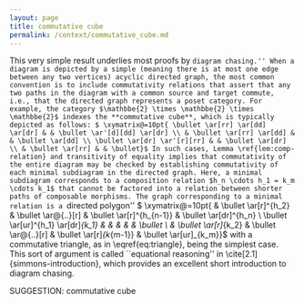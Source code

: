 ```yaml
---
layout: page
title: commutative cube
permalink: /context/commutative_cube.md
---
```

This very simple result underlies most proofs by ``diagram chasing.'' When a diagram is depicted by a simple (meaning there is at most one edge between any two vertices) acyclic directed graph, the most common convention is to include commutativity relations that assert that any two paths in the diagram with a common source and target commute, i.e., that the directed graph represents a poset category. For example, the category $\mathbbe{2} \times \mathbbe{2} \times \mathbbe{2}$ indexes the **commutative cube**, which is typically depicted as follows:
$ \xymatrix@=10pt{ \bullet \ar[rr] \ar[dd] \ar[dr] & & \bullet \ar'[d][dd] \ar[dr] \\ & \bullet \ar[rr] \ar[dd] & & \bullet \ar[dd] \\ \bullet \ar[dr] \ar'[r][rr] & & \bullet \ar[dr] \\ & \bullet \ar[rr] & & \bullet}$ In such cases, Lemma \ref{lem:comp-relation} and transitivity of equality implies that commutativity of the entire diagram may be checked by establishing commutativity of each minimal subdiagram in the directed graph. Here, a minimal subdiagram corresponds to a composition relation $h_n \cdots h_1 = k_m \cdots k_1$ that cannot be factored into a relation between shorter paths of composable morphisms. The graph corresponding to a minimal relation is a ``directed polygon''
$ \xymatrix@=10pt{  & \bullet \ar[r]^{h_2} & \bullet \ar@{..}[r] & \bullet \ar[r]^{h_{n-1}} & \bullet \ar[dr]^{h_n} \\ \bullet \ar[ur]^{h_1} \ar[dr]_{k_1} & & & &  & \bullet \\ & \bullet \ar[r]_{k_2} & \bullet \ar@{..}[r] & \bullet \ar[r]_{k_{m-1}} &  \bullet \ar[ur]_{k_m}}$ with a commutative triangle, as in \eqref{eq:triangle}, being the simplest case. This sort of argument is called ``equational reasoning'' in \cite[2.1]{simmons-introduction}, which provides an excellent short introduction to diagram chasing.

SUGGESTION: commutative cube